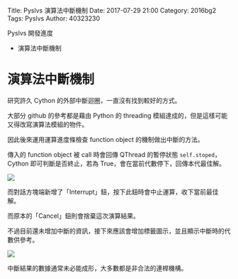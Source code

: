 Title: Pyslvs 演算法中斷機制
Date: 2017-07-29 21:00
Category: 2016bg2
Tags: Pyslvs
Author: 40323230

Pyslvs 開發進度

+ 演算法中斷機制

<!-- PELICAN_END_SUMMARY -->

演算法中斷機制
===

研究許久 Cython 的外部中斷迴圈，一直沒有找到較好的方式。

大部分 github 的參考都是藉由 Python 的 threading 模組達成的，但是這樣可能又得改寫演算法模組的物件。

因此後來運用運算進度條檢查 function object 的機制做出中斷的方法。

傳入的 function object 被 call 時會回傳 QThread 的暫停狀態 `self.stoped`，Cython 即可判斷是否終止，若為 True，會在當前代數停下，回傳本代最佳解。

![](https://raw.githubusercontent.com/coursemdetw/project_site_files/gh-pages/files/pyslvs/17_07_29_01.png)

而對話方塊端新增了「Interrupt」鈕，按下此鈕時會中止運算，收下當前最佳解。

而原本的「Cancel」鈕則會捨棄這次演算結果。

不過目前還未增加中斷的資訊，接下來應該會增加標籤圖示，並且顯示中斷時的代數供參考。

![](https://raw.githubusercontent.com/coursemdetw/project_site_files/gh-pages/files/pyslvs/17_07_29_02.png)

中斷結果的數據通常未必能成形，大多數都是非合法的連桿機構。